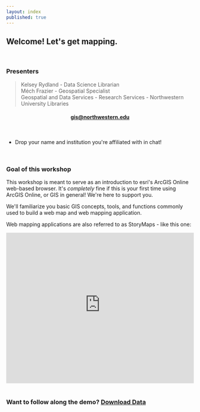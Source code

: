 ```yaml
---
layout: index
published: true
---
```


## Welcome! Let's get mapping. 

<br>

### Presenters
> Kelsey Rydland - Data Science Librarian <br>
> Méch Frazier - Geospatial Specialist <br>
Geospatial and Data Services - Research Services - Northwestern University Libraries <br>

#### <center> [gis@northwestern.edu](mailto:gis@northwestern.edu) </center>

<br>

* Drop your name and institution you're affiliated with in chat!

<br>

### Goal of this workshop

This workshop is meant to serve as an introduction to esri's ArcGIS Online web-based browser. It's *completely* fine if this is your first time using ArcGIS Online, or GIS in general! We're here to support you.<br>

We'll familiarize you basic GIS concepts, tools, and functions commonly used to build a web map and web mapping application. <br>

Web mapping applications are also referred to as StoryMaps - like this one:

<html>
  <style>.embed-container {position: relative; padding-bottom: 80%; height: 0; max-width: 100%;} .embed-container iframe, .embed-container object, .embed-container iframe{position: absolute; top: 0; left: 0; width: 100%; height: 100%;} small{position: absolute; z-index: 40; bottom: 0; margin-bottom: -15px;}</style><div class="embed-container"><iframe width="500" height="400" frameborder="0" scrolling="yes" marginheight="0" marginwidth="0" title="An Examination of Chicago's Ballot Drop-Boxes" src="https://northwestern.maps.arcgis.com/apps/MapJournal/index.html?appid=4c5dccabdc5540e590972b00eb755562"></iframe></div>
  </html>

<br>


### Want to follow along the demo? <a class="btn btn-primary" href="https://github.com/nulib-ds/arcgis-online/blob/gh-pages/_data/arconline_data_s21.zip"><i class="fa fa-home"></i> Download Data</a>
